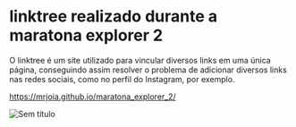 # linktree realizado durante a maratona explorer 2

O linktree é um site utilizado para vincular diversos links em uma única página, conseguindo assim resolver o problema de adicionar diversos links nas redes sociais, como no perfil do Instagram, por exemplo.

https://mrjoia.github.io/maratona_explorer_2/

![Sem título](https://user-images.githubusercontent.com/95688863/178106617-2c2221c5-757d-4eb8-ae19-890e7c9e72d1.png)
